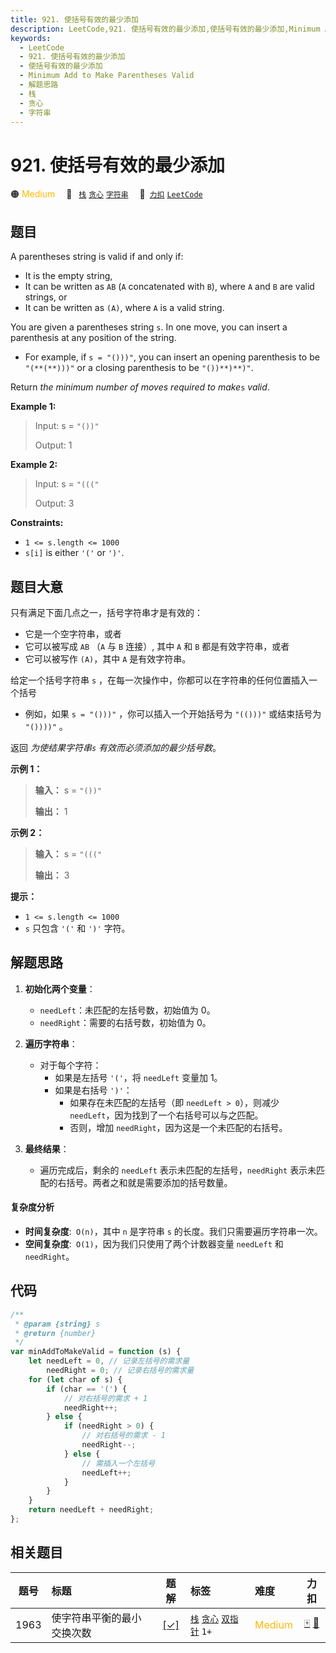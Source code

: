 ```yaml
---
title: 921. 使括号有效的最少添加
description: LeetCode,921. 使括号有效的最少添加,使括号有效的最少添加,Minimum Add to Make Parentheses Valid,解题思路,栈,贪心,字符串
keywords:
  - LeetCode
  - 921. 使括号有效的最少添加
  - 使括号有效的最少添加
  - Minimum Add to Make Parentheses Valid
  - 解题思路
  - 栈
  - 贪心
  - 字符串
---
```


# 921. 使括号有效的最少添加

🟠 <font color=#ffb800>Medium</font>&emsp; 🔖&ensp; [`栈`](/tag/stack.md) [`贪心`](/tag/greedy.md) [`字符串`](/tag/string.md)&emsp; 🔗&ensp;[`力扣`](https://leetcode.cn/problems/minimum-add-to-make-parentheses-valid) [`LeetCode`](https://leetcode.com/problems/minimum-add-to-make-parentheses-valid)

## 题目

A parentheses string is valid if and only if:

- It is the empty string,
- It can be written as `AB` (`A` concatenated with `B`), where `A` and `B` are valid strings, or
- It can be written as `(A)`, where `A` is a valid string.

You are given a parentheses string `s`. In one move, you can insert a
parenthesis at any position of the string.

- For example, if `s = "()))"`, you can insert an opening parenthesis to be `"(**(**)))"` or a closing parenthesis to be `"())**)**)"`.

Return _the minimum number of moves required to make_`s` _valid_.

**Example 1:**

> Input: s = `"())"`
>
> Output: 1

**Example 2:**

> Input: s = `"((("`
>
> Output: 3

**Constraints:**

- `1 <= s.length <= 1000`
- `s[i]` is either `'('` or `')'`.

## 题目大意

只有满足下面几点之一，括号字符串才是有效的：

- 它是一个空字符串，或者
- 它可以被写成 `AB` （`A` 与 `B` 连接）, 其中 `A` 和 `B` 都是有效字符串，或者
- 它可以被写作 `(A)`，其中 `A` 是有效字符串。

给定一个括号字符串 `s` ，在每一次操作中，你都可以在字符串的任何位置插入一个括号

- 例如，如果 `s = "()))"` ，你可以插入一个开始括号为 `"(()))"` 或结束括号为 `"())))"` 。

返回 _为使结果字符串`s` 有效而必须添加的最少括号数_。

**示例 1：**

> **输入：** s = `"())"`
>
> **输出：** 1

**示例 2：**

> **输入：** s = `"((("`
>
> **输出：** 3

**提示：**

- `1 <= s.length <= 1000`
- `s` 只包含 `'('` 和 `')'` 字符。

## 解题思路

1. **初始化两个变量**：

   - `needLeft`：未匹配的左括号数，初始值为 0。
   - `needRight`：需要的右括号数，初始值为 0。

2. **遍历字符串**：

   - 对于每个字符：
     - 如果是左括号 `'('`，将 `needLeft` 变量加 1。
     - 如果是右括号 `')'`：
       - 如果存在未匹配的左括号（即 `needLeft > 0`），则减少 `needLeft`，因为找到了一个右括号可以与之匹配。
       - 否则，增加 `needRight`，因为这是一个未匹配的右括号。

3. **最终结果**：
   - 遍历完成后，剩余的 `needLeft` 表示未匹配的左括号，`needRight` 表示未匹配的右括号。两者之和就是需要添加的括号数量。

#### 复杂度分析

- **时间复杂度**:` O(n)`，其中 `n` 是字符串 `s` 的长度。我们只需要遍历字符串一次。
- **空间复杂度**:` O(1)`，因为我们只使用了两个计数器变量 `needLeft` 和 `needRight`。

## 代码

```javascript
/**
 * @param {string} s
 * @return {number}
 */
var minAddToMakeValid = function (s) {
	let needLeft = 0, // 记录左括号的需求量
		needRight = 0; // 记录右括号的需求量
	for (let char of s) {
		if (char == '(') {
			// 对右括号的需求 + 1
			needRight++;
		} else {
			if (needRight > 0) {
				// 对右括号的需求 - 1
				needRight--;
			} else {
				// 需插入一个左括号
				needLeft++;
			}
		}
	}
	return needLeft + needRight;
};
```

## 相关题目

<!-- prettier-ignore -->
| 题号 | 标题 | 题解 | 标签 | 难度 | 力扣 |
| :------: | :------ | :------: | :------ | :------ | :------: |
| 1963 | 使字符串平衡的最小交换次数 | [[✓]](/problem/1963.md) |  [`栈`](/tag/stack.md) [`贪心`](/tag/greedy.md) [`双指针`](/tag/two-pointers.md) `1+` | <font color=#ffb800>Medium</font> | [🀄️](https://leetcode.cn/problems/minimum-number-of-swaps-to-make-the-string-balanced) [🔗](https://leetcode.com/problems/minimum-number-of-swaps-to-make-the-string-balanced) |